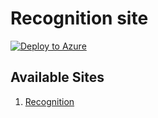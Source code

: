 # Recognition site

[![Deploy to Azure](http://azuredeploy.net/deploybutton.png)](https://azuredeploy.net/)

## Available Sites

1. [Recognition](http://mrangerecognition.azurewebsites.net/)

